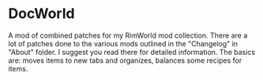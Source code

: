 # DocWorld
A mod of combined patches for my RimWorld mod collection.
There are a lot of patches done to the various mods outlined in the "Changelog" in "About" folder. I suggest you read there for detailed information.
The basics are: moves items to new tabs and organizes, balances some recipes for items.
